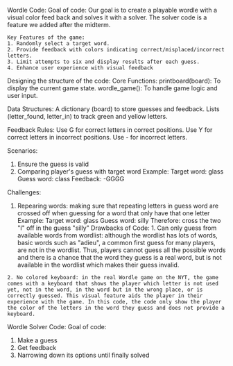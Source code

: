 Wordle Code: 
Goal of code: 
    Our goal is to create a playable wordle with a visual color feed back and solves it with a solver.
    The solver code is a feature we added after the midterm. 

    Key Features of the game: 
    1. Randomly select a target word.
    2. Provide feedback with colors indicating correct/misplaced/incorrect letters.
    3. Limit attempts to six and display results after each guess.
    4. Enhance user experience with visual feedback

Designing the structure of the code: 
  Core Functions:
printboard(board): To display the current game state.
wordle_game(): To handle game logic and user input.

  Data Structures:
A dictionary (board) to store guesses and feedback.
Lists (letter_found, letter_in) to track green and yellow letters.

  Feedback Rules:
Use G for correct letters in correct positions.
Use Y for correct letters in incorrect positions.
Use - for incorrect letters.

Scenarios: 
  1. Ensure the guess is valid
  2. Comparing player's guess with target word
       Example:  Target word: glass
                 Guess word: class
                 Feedback: -GGGG

Challenges: 
  1. Repearing words: making sure that repeating letters in guess word are crossed off when guessing for a word that only have that one letter 
     Example:  Target word: glass
               Guess word: silly
               Therefore: cross the two "l" off in the guess "silly"
Drawbacks of Code:
    1. Can only guess from available words from wordlist: although the wordlist has lots of words, basic words such as "adieu", a common first guess for many players, are not in the wordlist. Thus, players cannot guess all the possible words and there is a chance that the word they guess is a real word, but is not available in the wordlist which makes their guess invalid.

    2. No colored keyboard: in the real Wordle game on the NYT, the game comes with a keyboard that shows the player which letter is not used yet, not in the word, in the word but in the wrong place, or is correctly guessed. This visual feature aids the player in their experience with the game. In this code, the code only show the player the color of the letters in the word they guess and does not provide a keyboard.
        
Wordle Solver Code: 
  Goal of code: 
  1. Make a guess
  2. Get feedback
  3. Narrowing down its options until finally solved
